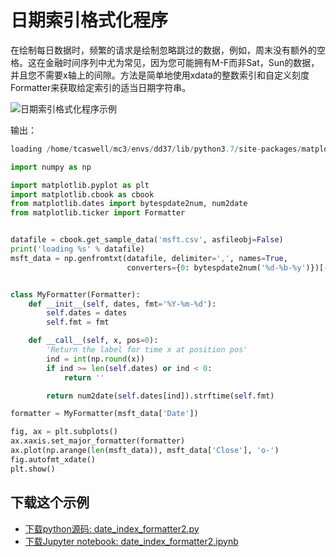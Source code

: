 # 日期索引格式化程序

在绘制每日数据时，频繁的请求是绘制忽略跳过的数据，例如，周末没有额外的空格。这在金融时间序列中尤为常见，因为您可能拥有M-F而非Sat，Sun的数据，并且您不需要x轴上的间隙。方法是简单地使用xdata的整数索引和自定义刻度Formatter来获取给定索引的适当日期字符串。

![日期索引格式化程序示例](https://matplotlib.org/_images/sphx_glr_date_index_formatter2_001.png)

输出：

```python
loading /home/tcaswell/mc3/envs/dd37/lib/python3.7/site-packages/matplotlib/mpl-data/sample_data/msft.csv
```

```python
import numpy as np

import matplotlib.pyplot as plt
import matplotlib.cbook as cbook
from matplotlib.dates import bytespdate2num, num2date
from matplotlib.ticker import Formatter


datafile = cbook.get_sample_data('msft.csv', asfileobj=False)
print('loading %s' % datafile)
msft_data = np.genfromtxt(datafile, delimiter=',', names=True,
                          converters={0: bytespdate2num('%d-%b-%y')})[-40:]


class MyFormatter(Formatter):
    def __init__(self, dates, fmt='%Y-%m-%d'):
        self.dates = dates
        self.fmt = fmt

    def __call__(self, x, pos=0):
        'Return the label for time x at position pos'
        ind = int(np.round(x))
        if ind >= len(self.dates) or ind < 0:
            return ''

        return num2date(self.dates[ind]).strftime(self.fmt)

formatter = MyFormatter(msft_data['Date'])

fig, ax = plt.subplots()
ax.xaxis.set_major_formatter(formatter)
ax.plot(np.arange(len(msft_data)), msft_data['Close'], 'o-')
fig.autofmt_xdate()
plt.show()
```

## 下载这个示例
            
- [下载python源码: date_index_formatter2.py](https://matplotlib.org/_downloads/date_index_formatter2.py)
- [下载Jupyter notebook: date_index_formatter2.ipynb](https://matplotlib.org/_downloads/date_index_formatter2.ipynb)